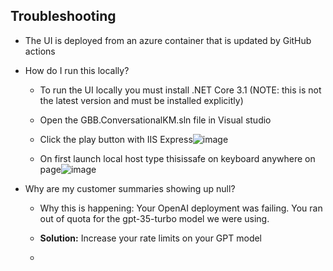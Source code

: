 ## **Troubleshooting** 

-   The UI is deployed from an azure container that is updated by GitHub
    actions

-   How do I run this locally?

    -   To run the UI locally you must install .NET Core 3.1 (NOTE: this
        is not the latest version and must be installed explicitly)

    -   Open the GBB.ConversationalKM.sln file in Visual studio

    -   Click the play button with IIS
        Express![image](/images/image.png)

    -   On first launch local host type thisissafe on keyboard anywhere
        on page![image](/images/image2.png)

-   Why are my customer summaries showing up null?

    -   Why this is happening: Your OpenAI deployment was failing. You
        ran out of quota for the gpt-35-turbo model we were using.

    -   **Solution:** Increase your rate limits on your GPT model

    -   
